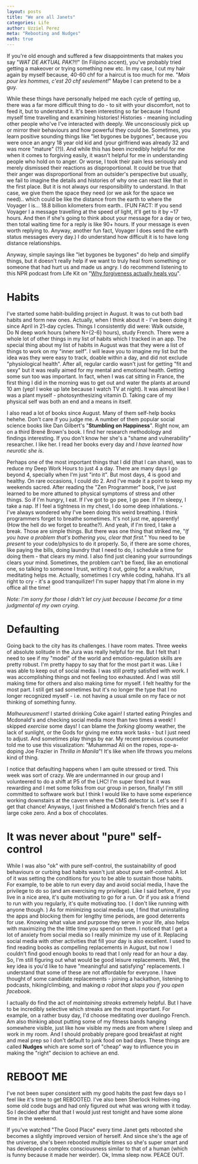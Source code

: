 ```yaml
---
layout: posts
title: "We are all Janets"
categories: Life
author: Uzziel Perez
meta: "Rebooting and Nudges"
math: true
---
```


If you're old enough and suffered a few disappointments that makes you say "*WAT DE AKTUAL PAK?!!*" (In Filipino accent), you've probably tried getting a makeover or trying something new etc. In my case, I cut my hair again by myself because, 40-60 chf for a haircut is too much for me. "*Mais pour les hommes, c'est 20 chf seulement!*" Maybe I can pretend to be a guy.

While these things have personally helped me each cycle of getting up, there was a far more difficult thing to do - to sit with your discomfort, not to feed it, but to understand it. It's been interesting so far because I found myself time travelling and examining histories! Histories - meaning including other people who've I've interacted with deeply. We unconsciously pick up or mirror their behaviours and how powerful they could be. Sometimes, you learn positive sounding things like "let bygones be bygones", because you were once an angry 18 year old kid and (your girlfriend was already 32 and was more "mature" (?)). And while this has been incredibly helpful for me when it comes to forgiving easily, it wasn't helpful for me in understanding people who hold on to anger. Or worse, I took their pain less seriously and merely dismissed their reactions as disproportional. It could be true that their anger was disproportional from an outsider's perspective but usually, we fail to imagine the details and histories of why one can react like that in the first place. But it is not always our responsibility to understand. In that case, we give them the space they need (or we ask for the space we need).. which could be like the distance from the earth to where the Voyager I is... 18.8 billion kilometers from earth.. (FUN FACT: If you send Voyager I a message travelling at the speed of light, it'll get to it by ~17 hours. And then if she's going to think about your message for a day or two, then total waiting time for a reply is like 90+ hours. If your message is even worth replying to. Anyway, another fun fact, Voyager I does send the earth status messages every day.) I do understand how difficult it is to have long distance relationships.

Anyway, simple sayings like "let bygones be bygones" do help and simplify things, but it doesn't really help if we want to truly heal from something or someone that had hurt us and made us angry. I do recommend listening to this NPR podcast from Life Kit on "[Why forgiveness actually heals you](https://open.spotify.com/episode/2hsbSwPUt43F43YBrUpsI2?si=ph6rZtsNS4qyy81w5XBQSg)".

# Habits

I've started some habit-building project in August. It was to cut both bad habits and form new ones. Actually, when I think about it - I've been doing it since April in 21-day cycles. Things I consistently did were: Walk outside, Do N deep work hours (where N={2-6} hours), study French. There were a whole lot of other things in my list of habits which I tracked in an app. The special thing about my list of habits in August was that they were a list of things to work on my "inner self". I will leave you to imagine my list but the idea was they were easy to track, doable within a day, and did not exclude "physiological health". After all, regular cardio wasn't just for getting "fit and sexy" but it was really aimed for my mental and emotional health. Getting some sun too was important. In fact, when I was cat sitting in France, the first thing I did in the morning was to get out and water the plants at around 10 am (yep! I woke up late because I watch TV at night). It was almost like I was a plant myself - photosynthesizing vitamin D. Taking care of my physical self was both an end and a means in itself.

I also read a lot of books since August. Many of them self-help books hehehe. Don't care if you judge me. A number of them popular social science books like Dan Gilbert's "**Stumbling on Happiness**". Right now, am on a third Brené Brown's book. I find her research methodology and findings interesting. If you don't know her she's a "shame and vulnerability" researcher. I like her. I read her books every day and *I have learned how neurotic she is*.

Perhaps one of the most important things that I did (that I can share), was to reduce my Deep Work Hours to just 4 a day. There are many days I go beyond 4, specially when I'm just "into it". But most days, 4 is good and healthy. On rare occasions, I could do 2. And I've made it a point to keep my weekends sacred. After reading the "Zen Programmer" book, I've just learned to be more attuned to physical symptoms of stress and other things. So if I'm hungry, I eat. If I've got to go pee, I go pee. If I'm sleepy, I take a nap. If I feel a tightness in my chest, I do some deep inhalations. - I've always wondered why I've been doing this weird breathing. I think programmers forget to breathe sometimes. It's not just me, apparently! (How the hell do we forget to breathe?). And yeah, if I'm tired, I take a break. Those are simple things. But there was one thing that striked me, "*If you have a problem that's bothering you, clear that first.*" You need to be *present* to your code/physics to do it properly. So, if there are some chores, like paying the bills, doing laundry that I need to do, I schedule a time for doing them - that clears my mind. I also find just cleaning your surroundings clears your mind. Sometimes, the problem can't be fixed, like an emotional one, so talking to someone I trust, writing it out, going for a walk/run, meditating helps me. Actually, sometimes I cry while coding, hahaha. It's all right to cry - it's a good tranquilizer! I'm super happy that I'm alone in my office all the time!

*Note: I'm sorry for those I didn't let cry just because I became for a time judgmental of my own crying.*

# Defaulting

Going back to the city has its challenges. I have room mates. Three weeks of absolute solitude in the Jura was really helpful for me. But I felt that I need to see if my "model" of the world and emotion-regulation skills are pretty robust. I'm pretty happy to say that for the most part it was. Like I was able to keep out of social media. I was still pretty satisfied with work. I was accomplishing things and not feeling too exhausted. And I was still making time for others and also making time for myself. I felt healthy for the most part. I still get sad sometimes but it's no longer the type that I no longer recognized myself - i.e. not having a usual smile on my face or not thinking of something funny.

*Malheureusment!* I started drinking Coke again! I started eating Pringles and Mcdonald's and checking social media more than two times a week! I skipped *exercise* some days! I can blame the *forking* gloomy weather, the lack of sunlight, or the Gods for giving me extra work tasks - but I just need to adjust. And sometimes play things by ear. My recent previous counselor told me to use this visualization: "Muhammad Ali on the ropes,
rope-a-doping Joe Frazier in *Thrilla in Manila*"! It's like when life throws you melons kind of thing.

I notice that defaulting happens when I am quite stressed or tired. This week was sort of crazy. We are undermanned in our group and I volunteered to do a shift at P5 of the LHC! I'm super tired but it was rewarding and I met some folks from our group in person, finally! I'm still committed to software work but I think I would like to have some experience working downstairs at the cavern where the CMS detector is. Let's see if I get that chance! Anyways, I just finished a Mcdonald's french fries and a large coke zero. And a box of chocolates.

# It was never about "pure" self-control

While I was also "ok" with pure self-control, the sustainability of good behaviours or curbing bad habits wasn't just about pure self-control. A lot of it was setting the conditions for you to be able to sustain those habits. For example, to be able to run every day and avoid social media, I have the privilege to do so (and am exercising my privilege). Like I said before, if you live in a nice area, it's quite motivating to go for a run. Or if you ask a friend to run with you regularly, it's quite motivating too. ( I don't like running with anyone though. ) As for minimizing social media use, I find that uninstalling the apps and blocking them for lengthy time periods, are good deterrents for use. Knowing what value and purpose they serve in your life, also helps with maximizing the the little time you spend on them. I noticed that I get a lot of anxiety from social media so I really minimize my use of it. Replacing social media with other activities that fill your day is also excellent. I used to find reading books as compelling replacements in August, but now I couldn't find good enough books to read that I only read for an hour a day. So, I'm still figuring out what would be good leisure replacements. Well, the key idea is you'd like to have "meaningful and satisfying" replacements. I understand that some of these are not affordable for everyone. I have thought of some candidate replacements - joining a hackathon, listening to podcasts, hiking/climbing, and making *a robot that slaps you if you open facebook*.

I actually do find the act of *maintaining streaks* extremely helpful. But I have to be incredibly selective which streaks are the most important. For example, on a rather busy day, I'd choose meditating over duolingo French. Am also thinking about putting some of my fitness bands hanging somewhere visible, just like how visible my meds are from where I sleep and work in my room. And I should probably prepare good breakfast at night and meal prep so I don't default to junk food on bad days. These things are called **Nudges** which are some sort of "cheap" way to influence you in making the "right" decision to achieve an end.

# REBOOT ME

I've not been super consistent with my good habits the past few days so I feel like it's time to get REBOOTED. I've also been Sherlock Holmes-ing some old code bugs and had only figured out what was wrong with it today. So I decided after that that I would just rest tonight and have some alone time in the weekend.

 If you've watched "The Good Place" every time Janet gets rebooted she becomes a slightly improved version of herself. And since she's the age of the universe, she's been rebooted multiple times so she's super smart and has developed a complex consciousness similar to that of a human (which is funny because it made her weirder). Ok, Imma sleep now. PEACE OUT.
